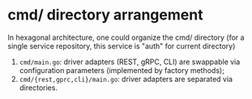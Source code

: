 # cmd/ directory arrangement

In hexagonal architecture, one could organize the cmd/ directory (for a single service repository, this service is "auth" for current directory)
1. `cmd/main.go`: driver adapters (REST, gRPC, CLI) are swappable via configuration parameters (implemented by factory methods);
2. `cmd/{rest,gprc,cli}/main.go`: driver adapters are separated via directories.
